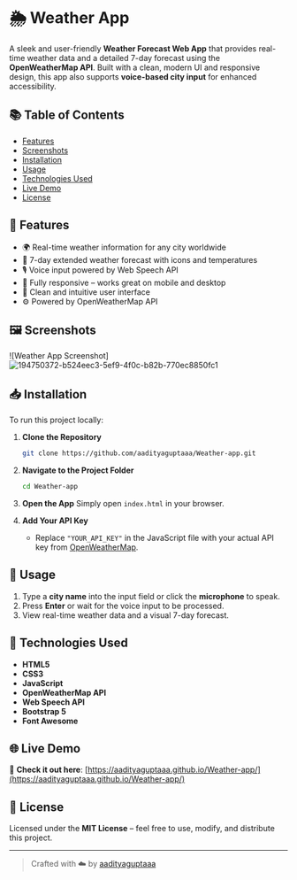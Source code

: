 # 🌦️ Weather App

A sleek and user-friendly **Weather Forecast Web App** that provides real-time weather data and a detailed 7-day forecast using the **OpenWeatherMap API**. Built with a clean, modern UI and responsive design, this app also supports **voice-based city input** for enhanced accessibility.





## 📚 Table of Contents

- [Features](#-features)
- [Screenshots](#-screenshots)
- [Installation](#-installation)
- [Usage](#-usage)
- [Technologies Used](#-technologies-used)
- [Live Demo](#-live-demo)
- [License](#-license)





## 📌 Features

- 🌍 Real-time weather information for any city worldwide  
- 📅 7-day extended weather forecast with icons and temperatures  
- 🎙️ Voice input powered by Web Speech API  
- 📱 Fully responsive – works great on mobile and desktop  
- 🎨 Clean and intuitive user interface  
- ⚙️ Powered by OpenWeatherMap API  





## 🖼️ Screenshots

![Weather App Screenshot]![194750372-b524eec3-5ef9-4f0c-b82b-770ec8850fc1](https://github.com/user-attachments/assets/24a9c5fa-7f7e-4d80-80f4-30c156e08721)






## 📥 Installation

To run this project locally:

1. **Clone the Repository**
   ```bash
   git clone https://github.com/aadityaguptaaa/Weather-app.git
   ```

2. **Navigate to the Project Folder**
   ```bash
   cd Weather-app
   ```

3. **Open the App**
   Simply open `index.html` in your browser.

4. **Add Your API Key**
   - Replace `"YOUR_API_KEY"` in the JavaScript file with your actual API key from [OpenWeatherMap](https://openweathermap.org/api).





## 🚀 Usage

1. Type a **city name** into the input field or click the **microphone** to speak.
2. Press **Enter** or wait for the voice input to be processed.
3. View real-time weather data and a visual 7-day forecast.





## 🧾 Technologies Used

- **HTML5**
- **CSS3**
- **JavaScript**
- **OpenWeatherMap API**
- **Web Speech API**
- **Bootstrap 5**
- **Font Awesome**





## 🌐 Live Demo

🔗 **Check it out here**: [https://aadityaguptaaa.github.io/Weather-app/](https://aadityaguptaaa.github.io/Weather-app/)





## 📄 License

Licensed under the **MIT License** – feel free to use, modify, and distribute this project.

---

> Crafted with ☁️ by [aadityaguptaaa](https://github.com/aadityaguptaaa)
